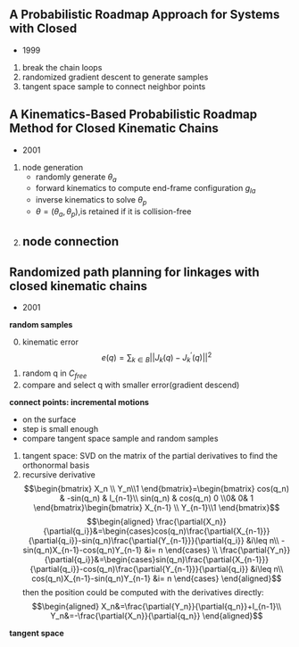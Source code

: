 ## A Probabilistic Roadmap Approach for Systems with Closed

- 1999

1. break the chain loops
2. randomized gradient descent to generate samples
3. tangent space sample to connect neighbor points

## A Kinematics-Based Probabilistic Roadmap Method for Closed Kinematic Chains

- 2001

1. node generation
    - randomly generate $\theta_a$
    - forward kinematics to compute end-frame configuration $g_{la}$
    - inverse kinematics to solve $\theta_p$
    - $\theta=(\theta_a,\theta_p)$,is retained if it is collision-free
2. node connection
    - 

## Randomized path planning for linkages with closed kinematic chains

- 2001

**random samples**

0. kinematic error
$$e(q)=\sum_{k\in B}||J_k(q)-J^{'}_k(q)||^2$$
1. random q in $C_{free}$
2. compare and select q with smaller error(gradient descend)

**connect points: incremental motions**

- on the surface
- step is small enough
- compare tangent space sample and random samples

1. tangent space: SVD on the matrix of the partial derivatives to find the orthonormal basis
2. recursive derivative
$$\begin{bmatrix} X_n \\ Y_n\\1 \end{bmatrix}=\begin{bmatrix} cos(q_n) & -sin(q_n) & l_{n-1}\\ sin(q_n) &  cos(q_n) 0 \\0& 0& 1 \end{bmatrix}\begin{bmatrix} X_{n-1} \\ Y_{n-1}\\1  \end{bmatrix}$$
$$\begin{aligned}
\frac{\partial{X_n}}{\partial{q_i}}&=\begin{cases}cos(q_n)\frac{\partial{X_{n-1}}}{\partial{q_i}}-sin(q_n)\frac{\partial{Y_{n-1}}}{\partial{q_i}} &i\leq n\\ -sin(q_n)X_{n-1}-cos(q_n)Y_{n-1} &i= n  \end{cases}    \\
\frac{\partial{Y_n}}{\partial{q_i}}&=\begin{cases}sin(q_n)\frac{\partial{X_{n-1}}}{\partial{q_i}}-cos(q_n)\frac{\partial{Y_{n-1}}}{\partial{q_i}} &i\leq n\\ cos(q_n)X_{n-1}-sin(q_n)Y_{n-1} &i= n  \end{cases}
\end{aligned}$$
then the position could be computed with the derivatives directly:
$$\begin{aligned}
X_n&=\frac{\partial{Y_n}}{\partial{q_n}}+l_{n-1}\\
Y_n&=-\frac{\partial{X_n}}{\partial{q_n}}
\end{aligned}$$

**tangent space**